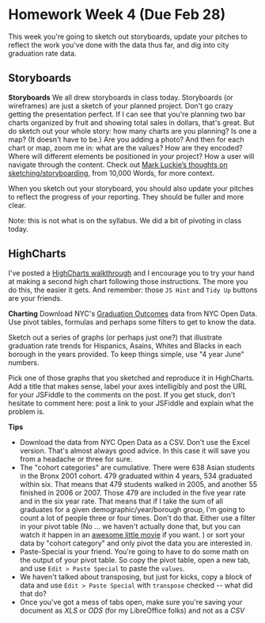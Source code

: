 # Homework Week 4 (Due Feb 28)
This week you're going to sketch out storyboards, update your pitches to reflect the work you've done with the data thus far, and dig into city graduation rate data. <!--more-->

## Storyboards
**Storyboards** We all drew storyboards in class today. Storyboards (or wireframes) are just a sketch of your planned project.  Don't go crazy getting the presentation perfect. If I can see that you're planning two bar charts organized by fruit and showing total sales in dollars, that's great. But do sketch out your whole story: how many charts are you planning? Is one a map? (It doesn't have to be.) Are you adding a photo?  And then for each chart or map, zoom me in: what are the values? How are they encoded? Where will different elements be positioned in your project? How a user will navigate through the content. Check out [Mark Luckie’s thoughts on sketching/storyboarding](http://www.mediabistro.com/10000words/the-importance-of-sketching-and-why-you-should-be-doing-it_b837), from 10,000 Words, for more context. 

When you sketch out your storyboard, you should also update your pitches to reflect the progress of your reporting. They should be fuller and more clear. 

Note: this is not what is on the syllabus. We did a bit of pivoting in class today. 

## HighCharts

I've posted a [HighCharts walkthrough](http://hickman.spring-2014.dataviz.journalism.cuny.edu/2014/02/21/highcharts/) and I encourage you to try your hand at making a second high chart following those instructions. The more you do this, the easier it gets. And remember: those `JS Hint` and `Tidy Up` buttons are your friends. 


**Charting**
Download NYC's [Graduation Outcomes](https://data.cityofnewyork.us/Education/Graduation-Outcomes-Borough-Classes-of-2005-2011-E/x2hp-8ukt) data from NYC Open Data. Use pivot tables, formulas and perhaps some filters to get to know the data.

Sketch out a series of graphs (or perhaps just one?) that illustrate graduation rate trends for Hispanics, Asains, Whites and Blacks in each borough in the years provided. To keep things simple, use "4 year June" numbers. 

Pick one of those graphs that you sketched and reproduce it in HighCharts. Add a title that makes sense, label your axes intelligibly and post the URL for your JSFiddle to the comments on the post. If you get stuck, don't hesitate to comment here: post a link to your JSFiddle and explain what the problem is. 

**Tips**   
+ Download the data from  NYC Open Data as a CSV. Don't use the Excel version. That's almost always good advice. In this case it will save you from a headache or three for sure.  
+ The "cohort categories" are cumulative. There were 638 Asian students in the Bronx 2001 cohort. 479 graduated within 4 years, 534 graduated within six. That means that 479 students walked in 2005, and another 55 finished in 2006 or 2007. Those 479 are included in the five year rate and in the six year rate.  That means that if I take the sum of all graduates for a given demographic/year/borough group, I'm going to count a lot of people three or four times. Don't do that. Either use a filter in your pivot table (No … we haven't actually done that, but you can watch it happen in an [awesome little movie](https://vimeo.com/87300699) if you want. ) or sort your data by "cohort category" and only pivot the data you are interested in.  
+ Paste-Special is your friend. You're going to have to do some math on the output of your pivot table. So copy the pivot table, open a new tab, and use `Edit > Paste Special` to paste the `values`.
+ We haven't talked about transposing, but just for kicks, copy a block of data and use `Edit > Paste Special` with `transpose` checked -- what did that do?  
+ Once you've got a mess of tabs open, make sure you're saving your document as *XLS* or *ODS* (for my LibreOffice folks) and not as a *CSV*
